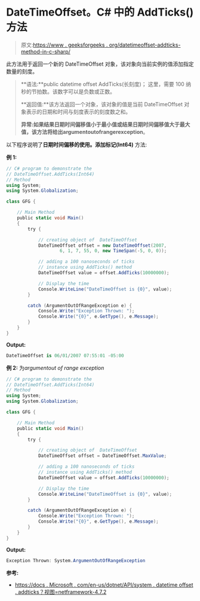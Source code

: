 # DateTimeOffset。C# 中的 AddTicks()方法

> 原文:[https://www . geeksforgeeks . org/datetimeoffset-addticks-method-in-c-sharp/](https://www.geeksforgeeks.org/datetimeoffset-addticks-method-in-c-sharp/)

此方法用于返回一个新的 DateTimeOffset 对象，该对象向当前实例的值添加指定数量的刻度。

> **语法:**public datetime offset AddTicks(长刻度)；
> 这里，需要 100 纳秒的节拍数。该数字可以是负数或正数。
> 
> **返回值:**该方法返回一个对象，该对象的值是当前 DateTimeOffset 对象表示的日期和时间与刻度表示的刻度数之和。
> 
> **异常:**如果结果日期时间偏移值小于最小值或结果日期时间偏移值大于最大值，该方法将给出**argumentoutofrangerexception**。

以下程序说明了**日期时间偏移的使用。添加标记(Int64)** 方法:

**例 1:**

```cs
// C# program to demonstrate the
// DateTimeOffset.AddTicks(Int64)
// Method
using System;
using System.Globalization;

class GFG {

    // Main Method
    public static void Main()
    {
        try {

            // creating object of  DateTimeOffset
            DateTimeOffset offset = new DateTimeOffset(2007,
                    6, 1, 7, 55, 0, new TimeSpan(-5, 0, 0));

            // adding a 100 nanoseconds of ticks
            // instance using AddTicks() method
            DateTimeOffset value = offset.AddTicks(10000000);

            // Display the time
            Console.WriteLine("DateTimeOffset is {0}", value);
        }

        catch (ArgumentOutOfRangeException e) {
            Console.Write("Exception Thrown: ");
            Console.Write("{0}", e.GetType(), e.Message);
        }
    }
}
```

**Output:**

```cs
DateTimeOffset is 06/01/2007 07:55:01 -05:00

```

**例 2:** 为*argumentout of range exception*

```cs
// C# program to demonstrate the
// DateTimeOffset.AddTicks(Int64)
// Method
using System;
using System.Globalization;

class GFG {

    // Main Method
    public static void Main()
    {
        try {

            // creating object of  DateTimeOffset
            DateTimeOffset offset = DateTimeOffset.MaxValue;

            // adding a 100 nanoseconds of ticks
            // instance using AddTicks() method
            DateTimeOffset value = offset.AddTicks(10000000);

            // Display the time
            Console.WriteLine("DateTimeOffset is {0}", value);
        }

        catch (ArgumentOutOfRangeException e) {
            Console.Write("Exception Thrown: ");
            Console.Write("{0}", e.GetType(), e.Message);
        }
    }
}
```

**Output:**

```cs
Exception Thrown: System.ArgumentOutOfRangeException

```

**参考:**

*   [https://docs . Microsoft . com/en-us/dotnet/API/system . datetime offset . addticks？视图=netframework-4.7.2](https://docs.microsoft.com/en-us/dotnet/api/system.datetimeoffset.addticks?view=netframework-4.7.2)